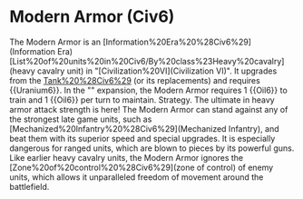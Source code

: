 # Modern Armor (Civ6)

The Modern Armor is an [Information%20Era%20%28Civ6%29](Information Era) [List%20of%20units%20in%20Civ6/By%20class%23Heavy%20cavalry](heavy cavalry unit) in "[Civilization%20VI](Civilization VI)". It upgrades from the [Tank%20%28Civ6%29](Tank) (or its replacements) and requires {{Uranium6}}.
In the "" expansion, the Modern Armor requires 1 {{Oil6}} to train and 1 {{Oil6}} per turn to maintain.
Strategy.
The ultimate in heavy armor attack strength is here! The Modern Armor can stand against any of the strongest late game units, such as [Mechanized%20Infantry%20%28Civ6%29](Mechanized Infantry), and beat them with its superior speed and special upgrades. It is especially dangerous for ranged units, which are blown to pieces by its powerful guns.
Like earlier heavy cavalry units, the Modern Armor ignores the [Zone%20of%20control%20%28Civ6%29](zone of control) of enemy units, which allows it unparalleled freedom of movement around the battlefield.